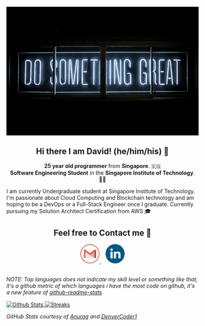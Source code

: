 <!--github banner-->
<p align = 'center'>
<!--Placeholder github profile for now, until create personal portfolio webpage-->
    <a href = "https://github.com/alphonsekoh"><img align = 'center' src = "https://github.com/alphonsekoh/alphonsekoh/blob/main/assets/banner.jpg" style="max-width:100%;height:auto;" alt = 'banner'></a>
</p>

<!-- self introduction-->
<h2 align = 'center'> Hi there I am David! (he/him/his) 👋</h2>
<p align='center'>
  <b>25 year old programmer</b> from <b>Singapore</b>. 🇸🇬 </br>
  <b>Software Engineering Student</b> in the <b> Singapore Institute of Technology</b>. 👨‍💻 </br>
</p>

I am currently Undergraduate student at Singapore Institute of Technology. I'm passionate about Cloud Computing and Blockchain technology and am hoping to be a DevOps or a Full-Stack Engineer once I graduate. Currently pursuing my Solution Architect Certification from AWS 🎓

<!-- Contact Section-->
<h2 align = 'center'> Feel free to Contact me 💬</h2>
<p align = 'center'>
    <a href = "mailto: alphonsekoh@gmail.com"><img height = "50" src= "https://github.com/alphonsekoh/alphonsekoh/blob/main/assets/gmail.png" alt = "Email">
    </a>&nbsp;&nbsp;
    <a href = "https://www.linkedin.com/in/koh-huan-yin/"><img height = "50" src ="https://github.com/alphonsekoh/alphonsekoh/blob/main/assets/linkedin.png" alt = "LinkedIn">
    </a>
<!--To add personal website for portfolio in the future-->
</p>


<!--Github stats API from anurag -->
<h2></h2>
<p>
<i>NOTE: Top languages does not indicate my skill level or something like that, it's a github metric of which languages i have the most code on github, it's a new feature of <a href = "https://github.com/anuraghazra/github-readme-stats">github-readme-stats</a></i>
</p>
<p>
  <a href="https://github.com/anuraghazra/github-readme-stats">
    <img align="center" src="https://github-readme-stats.vercel.app/api?username=alphonsekoh&show_icons=true&count_private=true&hide=issues,contribs&theme=vision-friendly-dark" style="max-width:75%;height:auto;" alt="Github Stats" />
  </a>

  <a href="https://github.com/DenverCoder1/github-readme-streak-stats">
    <img align="center" height = auto src="https://github-readme-streak-stats.herokuapp.com/?user=alphonsekoh&theme=dark" style="max-width:75%;height:auto;" alt="Streaks" />
  </a>
</p>

<p align='left'>
  <i>GitHub Stats courtesy of <a href="https://github.com/anuraghazra/github-readme-stats">Anurag</a> and <a href ="https://github.com/DenverCoder1/github-readme-streak-stats">DenverCoder1</a></i>
</p>

